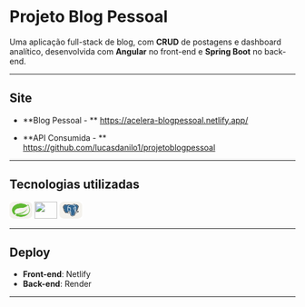 # Projeto Blog Pessoal

Uma aplicação full-stack de blog, com **CRUD** de postagens e dashboard analítico, desenvolvida com **Angular** no front-end e **Spring Boot** no back-end.

---

## Site

- **Blog Pessoal - ** https://acelera-blogpessoal.netlify.app/

- **API Consumida - ** https://github.com/lucasdanilo1/projetoblogpessoal

---

## Tecnologias utilizadas

<div>
<img height="30" width="40" src="https://github.com/tandpfun/skill-icons/blob/main/icons/Spring-Light.svg" />
  <img height="30" width="40" src="https://github.com/tandpfun/skill-icons/blob/main/icons/Angular.svg"/>
<img height="30" width="40" src="https://github.com/tandpfun/skill-icons/blob/main/icons/PostgreSQL-Light.svg" />
</div>

---

## Deploy

- **Front-end**: Netlify
- **Back-end**: Render

---
